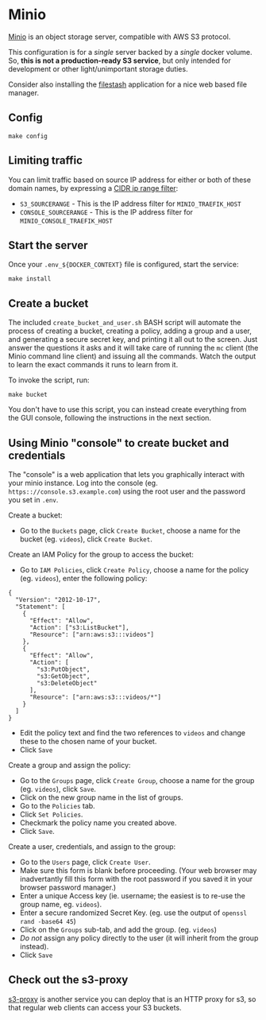 # Minio

[Minio](https://github.com/minio/minio) is an object storage server, compatible
with AWS S3 protocol. 

This configuration is for a *single* server backed by a *single* docker volume.
So, **this is not a production-ready S3 service**, but only intended for
development or other light/unimportant storage duties.

Consider also installing the [filestash](../filestash) application for a nice
web based file manager.

## Config

```
make config
```

## Limiting traffic

You can limit traffic based on source IP address for either or both of these
domain names, by expressing a [CIDR ip range
filter](https://doc.traefik.io/traefik/middlewares/tcp/ipwhitelist/):

 * `S3_SOURCERANGE` - This is the IP address filter for `MINIO_TRAEFIK_HOST`
 * `CONSOLE_SOURCERANGE` - This is the IP address filter for `MINIO_CONSOLE_TRAEFIK_HOST`

## Start the server

Once your `.env_${DOCKER_CONTEXT}` file is configured, start the
service:

```
make install
```

## Create a bucket

The included `create_bucket_and_user.sh` BASH script will automate the process
of creating a bucket, creating a policy, adding a group and a user, and
generating a secure secret key, and printing it all out to the screen. Just
answer the questions it asks and it will take care of running the `mc` client
(the Minio command line client) and issuing all the commands. Watch the output
to learn the exact commands it runs to learn from it.

To invoke the script, run:

```
make bucket
```

You don't have to use this script, you can instead create everything
from the GUI console, following the instructions in the next section.

## Using Minio "console" to create bucket and credentials

The "console" is a web application that lets you graphically interact with your
minio instance. Log into the console (eg. `https:://console.s3.example.com`)
using the root user and the password you set in `.env`.

Create a bucket:

 * Go to the `Buckets` page, click `Create Bucket`, choose a name for the bucket
   (eg. `videos`), click `Create Bucket`.

Create an IAM Policy for the group to access the bucket:

 * Go to `IAM Policies`, click `Create Policy`, choose a name for the policy
   (eg. `videos`), enter the following policy:


```
{
  "Version": "2012-10-17",
  "Statement": [
    {
      "Effect": "Allow",
      "Action": ["s3:ListBucket"],
      "Resource": ["arn:aws:s3:::videos"]
    },
    {
      "Effect": "Allow",
      "Action": [
        "s3:PutObject",
        "s3:GetObject",
        "s3:DeleteObject"
      ],
      "Resource": ["arn:aws:s3:::videos/*"]
    }
  ]
}
```

 * Edit the policy text and find the two references to `videos` and change these
   to the chosen name of your bucket.
 * Click `Save`

Create a group and assign the policy:

 * Go to the `Groups` page, click `Create Group`, choose a name for the group
   (eg. `videos`), click `Save`.
 * Click on the new group name in the list of groups.
 * Go to the `Policies` tab.
 * Click `Set Policies`.
 * Checkmark the policy name you created above.
 * Click `Save`.

Create a user, credentials, and assign to the group:

 * Go to the `Users` page, click `Create User`.
 * Make sure this form is blank before proceeding. (Your web browser may
   inadvertantly fill this form with the root password if you saved it in your
   browser password manager.)
 * Enter a unique Access key (ie. username; the easiest is to re-use the group name, eg. `videos`).
 * Enter a secure randomized Secret Key. (eg. use the output of `openssl rand -base64 45`)
 * Click on the `Groups` sub-tab, and add the group. (eg. `videos`)
 * *Do not* assign any policy directly to the user (it will inherit from the group instead).
 * Click `Save`

## Check out the s3-proxy

[s3-proxy](../s3-proxy) is another service you can deploy that is an HTTP proxy
for s3, so that regular web clients can access your S3 buckets.
